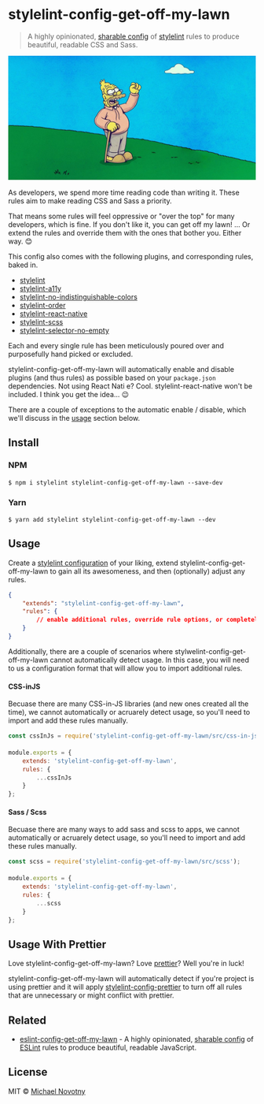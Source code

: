 # stylelint-config-get-off-my-lawn

> A highly opinionated, [sharable config](https://github.com/stylelint/stylelint/blob/master/docs/user-guide/configuration.md#extends) of [stylelint](http://stylelint.io) rules to produce beautiful, readable CSS and Sass.

![stylelint-config-get-off-my-lawn](.github/logo.jpg)

As developers, we spend more time reading code than writing it. These rules aim to make reading CSS and Sass a priority.

That means some rules will feel oppressive or "over the top" for many developers, which is fine. If you don't like it, you can get off my lawn! ... Or extend the rules and override them with the ones that bother you. Either way. 😊

This config also comes with the following plugins, and corresponding rules, baked in.

-   [stylelint](https://www.npmjs.com/package/stylelint)
-   [stylelint-a11y](https://www.npmjs.com/package/stylelint-a11y)
-   [stylelint-no-indistinguishable-colors](https://www.npmjs.com/package/stylelint-no-indistinguishable-colors)
-   [stylelint-order](https://www.npmjs.com/package/stylelint-order)
-   [stylelint-react-native](https://www.npmjs.com/package/stylelint-react-native)
-   [stylelint-scss](https://www.npmjs.com/package/stylelint-scss)
-   [stylelint-selector-no-empty](https://www.npmjs.com/package/stylelint-selector-no-empty)

Each and every single rule has been meticulously poured over and purposefully hand picked or excluded.

stylelint-config-get-off-my-lawn will automatically enable and disable plugins (and thus rules) as possible based on your `package.json` dependencies. Not using React Nati e? Cool. stylelint-react-native won't be included. I think you get the idea... 😉

There are a couple of exceptions to the automatic enable / disable, which we'll discuss in the [usage](#usage) section below.

## Install

### NPM

```
$ npm i stylelint stylelint-config-get-off-my-lawn --save-dev
```

### Yarn

```
$ yarn add stylelint stylelint-config-get-off-my-lawn --dev
```

## Usage

Create a [stylelint configuration](https://stylelint.io/user-guide/configure) of your liking, extend stylelint-config-get-off-my-lawn to gain all its awesomeness, and then (optionally) adjust any rules.

```json
{
    "extends": "stylelint-config-get-off-my-lawn",
    "rules": {
        // enable additional rules, override rule options, or completely disable a rule
    }
}
```

Additionally, there are a couple of scenarios where stylwelint-config-get-off-my-lawn cannot automatically detect usage. In this case, you will need to us a configuration format that will allow you to import additional rules.

#### CSS-inJS

Becuase there are many CSS-in-JS libraries (and new ones created all the time), we cannot automatically or acruarely detect usage, so you'll need to import and add these rules manually.

```js
const cssInJs = require('stylelint-config-get-off-my-lawn/src/css-in-js');

module.exports = {
    extends: 'stylelint-config-get-off-my-lawn',
    rules: {
        ...cssInJs
    }
};
```

#### Sass / Scss

Becuase there are many ways to add sass and scss to apps, we cannot automatically or acruarely detect usage, so you'll need to import and add these rules manually.

```js
const scss = require('stylelint-config-get-off-my-lawn/src/scss');

module.exports = {
    extends: 'stylelint-config-get-off-my-lawn',
    rules: {
        ...scss
    }
};
```

## Usage With Prettier

Love stylelint-config-get-off-my-lawn? Love [prettier](https://prettier.io/)? Well you're in luck!

stylelint-config-get-off-my-lawn will automatically detect if you're project is using prettier and it will apply [stylelint-config-prettier](https://www.npmjs.com/package/stylelint-config-prettier) to turn off all rules that are unnecessary or might conflict with prettier.

## Related

-   [eslint-config-get-off-my-lawn](https://www.npmjs.com/package/eslint-config-get-off-my-lawn) - A highly opinionated, [sharable config](http://eslint.org/docs/developer-guide/shareable-configs.html) of [ESLint](http://eslint.org) rules to produce beautiful, readable JavaScript.

## License

MIT © [Michael Novotny](http://manovotny.com)

